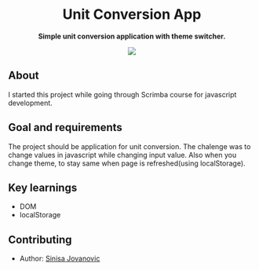 <h1 align="center">Unit Conversion App</h1>
<p align="center"><strong>Simple unit conversion application with theme switcher.</strong>

<div align="center"><img src="https://i.ibb.co/RvTZw49/unitconversion.png"></img></div>
<h2>About</h2>
I started this project while going through Scrimba course for javascript development.

<h2>Goal and requirements</h2>

The project should be application for unit conversion. 
The chalenge was to change values in javascript while changing input value. 
Also when you change theme, to stay same when page is refreshed(using localStorage).

<h2>Key learnings</h2>

- DOM  
- localStorage


<h2>Contributing</h2>

- Author: <a href="https://twitter.com/r4dixx" target="_blank">Sinisa Jovanovic</a>
